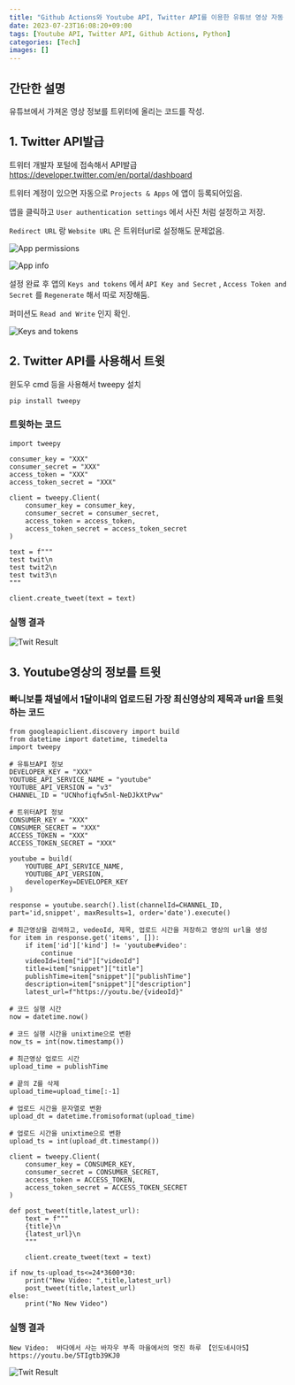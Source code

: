 ```yaml
---
title: "Github Actions와 Youtube API, Twitter API를 이용한 유튜브 영상 자동 트윗 (2)"
date: 2023-07-23T16:08:20+09:00
tags: [Youtube API, Twitter API, Github Actions, Python]
categories: [Tech]
images: []
---
```


## 간단한 설명
유튜브에서 가져온 영상 정보를 트위터에 올리는 코드를 작성.

## 1. Twitter API발급
트위터 개발자 포털에 접속해서 API발급
https://developer.twitter.com/en/portal/dashboard

트위터 계정이 있으면 자동으로 `Projects & Apps` 에 앱이 등록되어있음.

앱을 클릭하고 `User authentication settings` 에서 사진 처럼 설정하고 저장.

`Redirect URL` 랑 `Website URL` 은 트위터url로 설정해도 문제없음.

![App permissions](img_1.jpg)

![App info](img_2.jpg)

설정 완료 후 앱의 `Keys and tokens` 에서 `API Key and Secret` , `Access Token and Secret` 를 `Regenerate` 해서 따로 저장해둠.

퍼미션도 `Read and Write` 인지 확인.

![Keys and tokens](img_3.jpg)

## 2. Twitter API를 사용해서 트윗

윈도우 cmd 등을 사용해서 tweepy 설치

```
pip install tweepy
```

### 트윗하는 코드

```
import tweepy

consumer_key = "XXX"
consumer_secret = "XXX"
access_token = "XXX"
access_token_secret = "XXX"

client = tweepy.Client(
    consumer_key = consumer_key,
    consumer_secret = consumer_secret,
    access_token = access_token,
    access_token_secret = access_token_secret
)

text = f"""
test twit\n
test twit2\n
test twit3\n
"""

client.create_tweet(text = text)
```

### 실행 결과

![Twit Result](img_4.jpg)

## 3. Youtube영상의 정보를 트윗

### 빠니보틀 채널에서 1달이내의 업로드된 가장 최신영상의 제목과 url을 트윗하는 코드

```
from googleapiclient.discovery import build
from datetime import datetime, timedelta
import tweepy

# 유튜브API 정보
DEVELOPER_KEY = "XXX"
YOUTUBE_API_SERVICE_NAME = "youtube"
YOUTUBE_API_VERSION = "v3"
CHANNEL_ID = "UCNhofiqfw5nl-NeDJkXtPvw"

# 트위터API 정보
CONSUMER_KEY = "XXX"
CONSUMER_SECRET = "XXX"
ACCESS_TOKEN = "XXX"
ACCESS_TOKEN_SECRET = "XXX"

youtube = build(
    YOUTUBE_API_SERVICE_NAME,
    YOUTUBE_API_VERSION,
    developerKey=DEVELOPER_KEY
)

response = youtube.search().list(channelId=CHANNEL_ID, part='id,snippet', maxResults=1, order='date').execute()

# 최근영상을 검색하고, vedeoId, 제목, 업로드 시간을 저장하고 영상의 url을 생성
for item in response.get('items', []):
    if item['id']['kind'] != 'youtube#video':
        continue
    videoId=item["id"]["videoId"]
    title=item["snippet"]["title"]
    publishTime=item["snippet"]["publishTime"]
    description=item["snippet"]["description"]
    latest_url=f"https://youtu.be/{videoId}"

# 코드 실행 시간
now = datetime.now()

# 코드 실행 시간을 unixtime으로 변환
now_ts = int(now.timestamp())

# 최근영상 업로드 시간
upload_time = publishTime

# 끝의 Z를 삭제
upload_time=upload_time[:-1]

# 업로드 시간을 문자열로 변환
upload_dt = datetime.fromisoformat(upload_time)

# 업로드 시간을 unixtime으로 변환
upload_ts = int(upload_dt.timestamp())

client = tweepy.Client(
    consumer_key = CONSUMER_KEY,
    consumer_secret = CONSUMER_SECRET,
    access_token = ACCESS_TOKEN,
    access_token_secret = ACCESS_TOKEN_SECRET
)

def post_tweet(title,latest_url):
    text = f"""
    {title}\n
    {latest_url}\n
    """
    
    client.create_tweet(text = text)

if now_ts-upload_ts<=24*3600*30:
    print("New Video: ",title,latest_url)
    post_tweet(title,latest_url)
else:
    print("No New Video")
```

### 실행 결과

```
New Video:  바다에서 사는 바자우 부족 마을에서의 멋진 하루 【인도네시아5】 https://youtu.be/5TIgtb39KJ0
```

![Twit Result](img_5.jpg)
